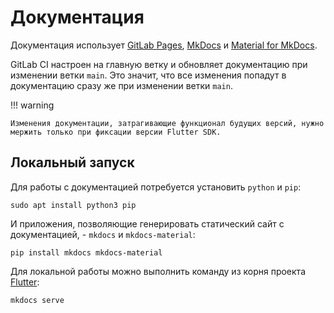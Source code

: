 # Документация

Документация использует [GitLab Pages](https://docs.gitlab.com/ee/user/project/pages), [MkDocs](https://www.mkdocs.org/) и [Material for MkDocs](https://squidfunk.github.io/mkdocs-material/).

GitLab CI настроен на главную ветку и обновляет документацию при изменении ветки `main`.
Это значит, что все изменения попадут в документацию сразу же при изменении ветки `main`.

!!! warning

    Изменения документации, затрагивающие функционал будущих версий, нужно мержить только при фиксации версии Flutter SDK.

## Локальный запуск

Для работы с документацией потребуется установить `python` и `pip`:

```shell
sudo apt install python3 pip
```

И приложения, позволяющие генерировать статический сайт с документацией, - `mkdocs` и `mkdocs-material`:

```shell
pip install mkdocs mkdocs-material
```

Для локальной работы можно выполнить команду из корня проекта [Flutter](https://gitlab.com/omprussia/flutter/flutter):

```shell
mkdocs serve
```
